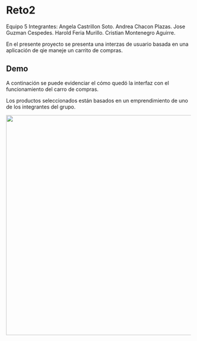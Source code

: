# Reto2

Equipo 5
Integrantes:
Angela Castrillon Soto.
Andrea Chacon Plazas.
Jose Guzman Cespedes.
Harold Feria Murillo.
Cristian Montenegro Aguirre.

En el presente proyecto se presenta una interzas de usuario basada en una aplicación de qie maneje un carrito de compras. 

## Demo

A continación se puede evidenciar el cómo quedó la interfaz con el funcionamiento del carro de compras.

Los productos seleccionados están basados en un emprendimiento de uno de los integrantes del grupo.

<img src="Demo.gif" width="600" />
